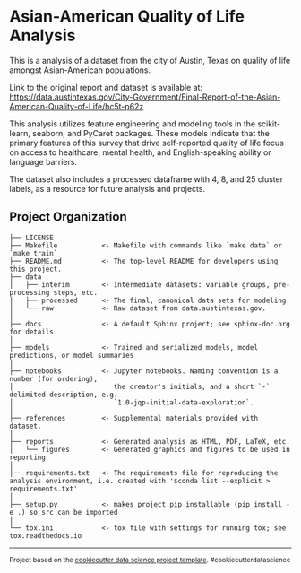 Asian-American Quality of Life Analysis
==============================

This is a analysis of a dataset from the city of Austin, Texas on quality of life amongst Asian-American populations.

Link to the original report and dataset is available at:
https://data.austintexas.gov/City-Government/Final-Report-of-the-Asian-American-Quality-of-Life/hc5t-p62z

This analysis utilizes feature engineering and modeling tools in the scikit-learn, seaborn, and PyCaret packages. These models indicate that the primary features of this survey that drive self-reported quality of life focus on access to healthcare, mental health, and English-speaking ability or language barriers.

The dataset also includes a processed dataframe with 4, 8, and 25 cluster labels, as a resource for future analysis and projects.

Project Organization
------------

    ├── LICENSE
    ├── Makefile           <- Makefile with commands like `make data` or `make train`
    ├── README.md          <- The top-level README for developers using this project.
    ├── data
    │   ├── interim        <- Intermediate datasets: variable groups, pre-processing steps, etc.
    │   ├── processed      <- The final, canonical data sets for modeling.
    │   └── raw            <- Raw dataset from data.austintexas.gov.
    │
    ├── docs               <- A default Sphinx project; see sphinx-doc.org for details
    │
    ├── models             <- Trained and serialized models, model predictions, or model summaries
    │
    ├── notebooks          <- Jupyter notebooks. Naming convention is a number (for ordering),
    │                         the creator's initials, and a short `-` delimited description, e.g.
    │                         `1.0-jqp-initial-data-exploration`.
    │
    ├── references         <- Supplemental materials provided with dataset.
    │
    ├── reports            <- Generated analysis as HTML, PDF, LaTeX, etc.
    │   └── figures        <- Generated graphics and figures to be used in reporting
    │
    ├── requirements.txt   <- The requirements file for reproducing the analysis environment, i.e. created with '$conda list --explicit > requirements.txt'
    │
    ├── setup.py           <- makes project pip installable (pip install -e .) so src can be imported
    │
    └── tox.ini            <- tox file with settings for running tox; see tox.readthedocs.io


--------

<p><small>Project based on the <a target="_blank" href="https://drivendata.github.io/cookiecutter-data-science/">cookiecutter data science project template</a>. #cookiecutterdatascience</small></p>
